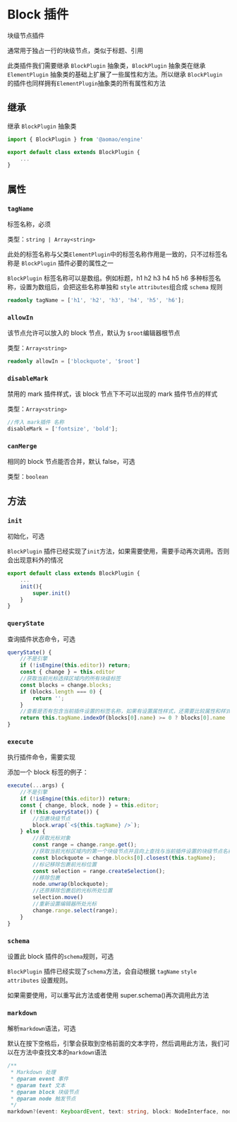 # Block 插件

块级节点插件

通常用于独占一行的块级节点，类似于标题、引用

此类插件我们需要继承 `BlockPlugin` 抽象类，`BlockPlugin` 抽象类在继承 `ElementPlugin` 抽象类的基础上扩展了一些属性和方法。所以继承 `BlockPlugin` 的插件也同样拥有`ElementPlugin`抽象类的所有属性和方法

## 继承

继承 `BlockPlugin` 抽象类

```ts
import { BlockPlugin } from '@aomao/engine'

export default class extends BlockPlugin {
	...
}
```

## 属性

### `tagName`

标签名称，必须

类型：`string | Array<string>`

此处的标签名称与父类`ElementPlugin`中的标签名称作用是一致的，只不过标签名称是 `BlockPlugin` 插件必要的属性之一

`BlockPlugin` 标签名称可以是数组。例如标题，h1 h2 h3 h4 h5 h6 多种标签名称，设置为数组后，会把这些名称单独和 `style` `attributes`组合成 `schema` 规则

```ts
readonly tagName = ['h1', 'h2', 'h3', 'h4', 'h5', 'h6'];
```

### `allowIn`

该节点允许可以放入的 block 节点，默认为 `$root`编辑器根节点

类型：`Array<string>`

```ts
readonly allowIn = ['blockquote', '$root']
```

### `disableMark`

禁用的 mark 插件样式，该 block 节点下不可以出现的 mark 插件节点的样式

类型：`Array<string>`

```ts
//传入 mark插件 名称
disableMark = ['fontsize', 'bold'];
```

### `canMerge`

相同的 block 节点能否合并，默认 false，可选

类型：`boolean`

## 方法

### `init`

初始化，可选

`BlockPlugin` 插件已经实现了`init`方法，如果需要使用，需要手动再次调用。否则会出现意料外的情况

```ts
export default class extends BlockPlugin {
	...
    init(){
        super.init()
    }
}
```

### `queryState`

查询插件状态命令，可选

```ts
queryState() {
    //不是引擎
    if (!isEngine(this.editor)) return;
    const { change } = this.editor
    //获取当前光标选择区域内的所有块级标签
    const blocks = change.blocks;
    if (blocks.length === 0) {
        return '';
    }
    //查看是否有包含当前插件设置的标签名称，如果有设置属性样式，还需要比较属性和样式
    return this.tagName.indexOf(blocks[0].name) >= 0 ? blocks[0].name : '';
}
```

### `execute`

执行插件命令，需要实现

添加一个 block 标签的例子：

```ts
execute(...args) {
    //不是引擎
    if (!isEngine(this.editor)) return;
    const { change, block, node } = this.editor;
    if (!this.queryState()) {
        //包裹块级节点
        block.wrap(`<${this.tagName} />`);
    } else {
        //获取光标对象
        const range = change.range.get();
        //获取当前光标区域内的第一个块级节点并且向上查找与当前插件设置的块级节点名称相同的节点
        const blockquote = change.blocks[0].closest(this.tagName);
        //标记移除包裹前光标位置
        const selection = range.createSelection();
        //移除包裹
        node.unwrap(blockquote);
        //还原移除包裹后的光标所处位置
        selection.move()
        //重新设置编辑器所处光标
        change.range.select(range);
    }
}
```

### `schema`

设置此 block 插件的`schema`规则，可选

`BlockPlugin` 插件已经实现了`schema`方法，会自动根据 `tagName` `style` `attributes` 设置规则。

如果需要使用，可以重写此方法或者使用 super.schema()再次调用此方法

### `markdown`

解析`markdown`语法，可选

默认在按下空格后，引擎会获取到空格前面的文本字符，然后调用此方法，我们可以在方法中查找文本的`markdown`语法

```ts
/**
 * Markdown 处理
 * @param event 事件
 * @param text 文本
 * @param block 块级节点
 * @param node 触发节点
 */
markdown?(event: KeyboardEvent, text: string, block: NodeInterface, node: NodeInterface): boolean | void;
```
